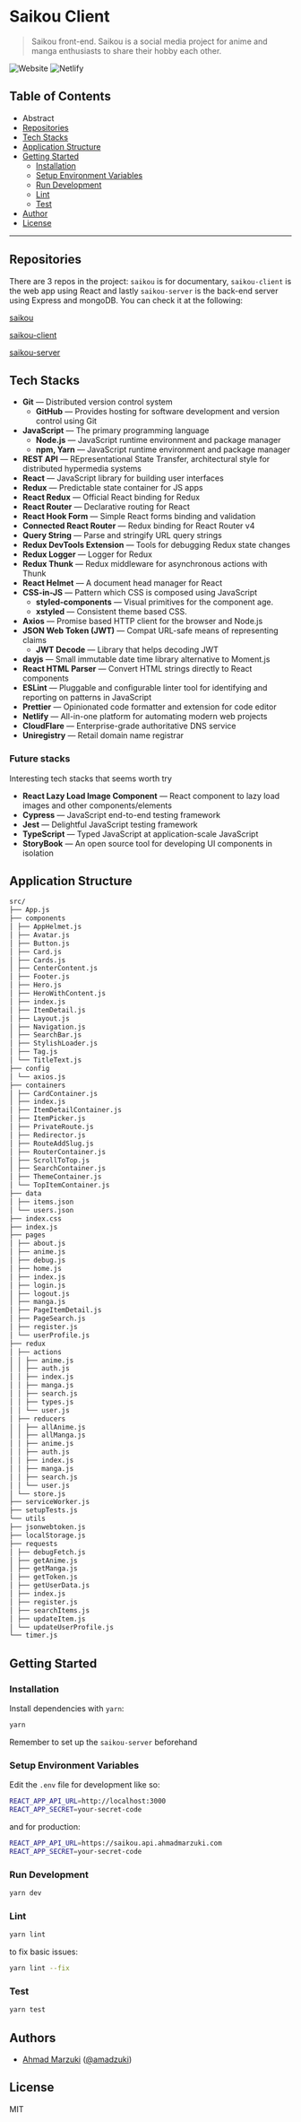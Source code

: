 # Saikou Client

> Saikou front-end. Saikou is a social media project for anime and manga enthusiasts to share their hobby each other.

![Website](https://img.shields.io/website?down_color=red&down_message=offline&style=for-the-badge&up_color=green&up_message=online&url=https%3A%2F%2Fsaikou.ahmadmarzuki.com)
![Netlify](https://img.shields.io/netlify/b4f1007d-767e-4500-8d6f-9cabbe93f20e?style=for-the-badge)

## Table of Contents

- Abstract
- [Repositories](#repositories)
- [Tech Stacks](#tech-stacks)
- [Application Structure](#application-structure)
- [Getting Started](#getting-started)
  - [Installation](#installation)
  - [Setup Environment Variables](#setup-environment-variables)
  - [Run Development](#run-development)
  - [Lint](#lint)
  - [Test](#test)
- [Author](#author)
- [License](#license)

---

## Repositories

There are 3 repos in the project: `saikou` is for documentary, `saikou-client` is the web app using React and lastly `saikou-server` is the back-end server using Express and mongoDB. You can check it at the following:

[saikou](https://github.com/amadzuki/saikou)

[saikou-client](https://github.com/amadzuki/saikou-client)

[saikou-server](https://github.com/amadzuki/saikou-server)

## Tech Stacks

- **Git** — Distributed version control system
  - **GitHub** — Provides hosting for software development and version control using Git
- **JavaScript** — The primary programming language
  - **Node.js** — JavaScript runtime environment and package manager
  - **npm, Yarn** — JavaScript runtime environment and package manager
- **REST API** — REpresentational State Transfer, architectural style for distributed hypermedia systems
- **React** — JavaScript library for building user interfaces
- **Redux** — Predictable state container for JS apps
- **React Redux** — Official React binding for Redux
- **React Router** — Declarative routing for React
- **React Hook Form** — Simple React forms binding and validation
- **Connected React Router** — Redux binding for React Router v4
- **Query String** — Parse and stringify URL query strings
- **Redux DevTools Extension** ­— Tools for debugging Redux state changes
- **Redux Logger** ­— Logger for Redux
- **Redux Thunk** — Redux middleware for asynchronous actions with Thunk
- **React Helmet** — A document head manager for React
- **CSS-in-JS** — Pattern which CSS is composed using JavaScript
  - **styled-components** — Visual primitives for the component age.
  - **xstyled** — Consistent theme based CSS.
- **Axios** — Promise based HTTP client for the browser and Node.js
- **JSON Web Token (JWT)** — Compat URL-safe means of representing claims
  - **JWT Decode** — Library that helps decoding JWT
- **dayjs** — Small immutable date time library alternative to Moment.js
- **React HTML Parser** — Convert HTML strings directly to React components
- **ESLint** — Pluggable and configurable linter tool for identifying and reporting on patterns in JavaScript
- **Prettier** — Opinionated code formatter and extension for code editor
- **Netlify** — All-in-one platform for automating modern web projects
- **CloudFlare** — Enterprise-grade authoritative DNS service
- **Uniregistry** — Retail domain name registrar

### Future stacks

Interesting tech stacks that seems worth try

- **React Lazy Load Image Component** — React component to lazy load images and other components/elements
- **Cypress** — JavaScript end-to-end testing framework
- **Jest** — Delightful JavaScript testing framework
- **TypeScript** — Typed JavaScript at application-scale JavaScript
- **StoryBook** — An open source tool for developing UI components in isolation

## Application Structure

```sh
src/
├── App.js
├── components
│ ├── AppHelmet.js
│ ├── Avatar.js
│ ├── Button.js
│ ├── Card.js
│ ├── Cards.js
│ ├── CenterContent.js
│ ├── Footer.js
│ ├── Hero.js
│ ├── HeroWithContent.js
│ ├── index.js
│ ├── ItemDetail.js
│ ├── Layout.js
│ ├── Navigation.js
│ ├── SearchBar.js
│ ├── StylishLoader.js
│ ├── Tag.js
│ └── TitleText.js
├── config
│ └── axios.js
├── containers
│ ├── CardContainer.js
│ ├── index.js
│ ├── ItemDetailContainer.js
│ ├── ItemPicker.js
│ ├── PrivateRoute.js
│ ├── Redirector.js
│ ├── RouteAddSlug.js
│ ├── RouterContainer.js
│ ├── ScrollToTop.js
│ ├── SearchContainer.js
│ ├── ThemeContainer.js
│ └── TopItemContainer.js
├── data
│ ├── items.json
│ └── users.json
├── index.css
├── index.js
├── pages
│ ├── about.js
│ ├── anime.js
│ ├── debug.js
│ ├── home.js
│ ├── index.js
│ ├── login.js
│ ├── logout.js
│ ├── manga.js
│ ├── PageItemDetail.js
│ ├── PageSearch.js
│ ├── register.js
│ └── userProfile.js
├── redux
│ ├── actions
│ │ ├── anime.js
│ │ ├── auth.js
│ │ ├── index.js
│ │ ├── manga.js
│ │ ├── search.js
│ │ ├── types.js
│ │ └── user.js
│ ├── reducers
│ │ ├── allAnime.js
│ │ ├── allManga.js
│ │ ├── anime.js
│ │ ├── auth.js
│ │ ├── index.js
│ │ ├── manga.js
│ │ ├── search.js
│ │ └── user.js
│ └── store.js
├── serviceWorker.js
├── setupTests.js
└── utils
├── jsonwebtoken.js
├── localStorage.js
├── requests
│ ├── debugFetch.js
│ ├── getAnime.js
│ ├── getManga.js
│ ├── getToken.js
│ ├── getUserData.js
│ ├── index.js
│ ├── register.js
│ ├── searchItems.js
│ ├── updateItem.js
│ └── updateUserProfile.js
└── timer.js
```

## Getting Started

### Installation

Install dependencies with `yarn`:

```sh
yarn
```

Remember to set up the `saikou-server` beforehand

### Setup Environment Variables

Edit the `.env` file for development like so:

```sh
REACT_APP_API_URL=http://localhost:3000
REACT_APP_SECRET=your-secret-code
```

and for production:

```sh
REACT_APP_API_URL=https://saikou.api.ahmadmarzuki.com
REACT_APP_SECRET=your-secret-code
```

### Run Development

```sh
yarn dev
```

### Lint

```sh
yarn lint
```

to fix basic issues:

```sh
yarn lint --fix
```

### Test

```sh
yarn test
```

## Authors

- [Ahmad Marzuki](https://ahmadmarzuki.com) ([@amadzuki](https://github.com/amadzuki))

## License

MIT

